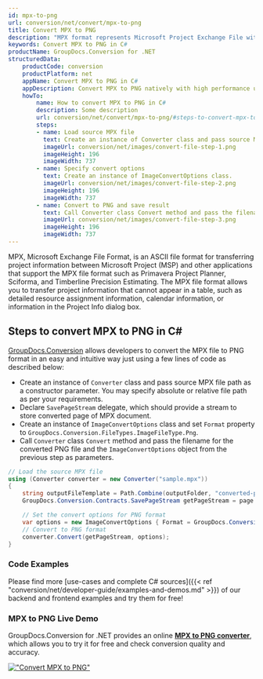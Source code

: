 ```yaml
---
id: mpx-to-png
url: conversion/net/convert/mpx-to-png
title: Convert MPX to PNG
description: "MPX format represents Microsoft Project Exchange File with .mpx extension. Learn how to convert MPX to PNG file programmatically in C# language using GroupDocs.Conversion for .NET library."
keywords: Convert MPX to PNG in C#
productName: GroupDocs.Conversion for .NET
structuredData:
    productCode: conversion
    productPlatform: net
    appName: Convert MPX to PNG in C#
    appDescription: Convert MPX to PNG natively with high performance using C# language and server side GroupDocs.Conversion for .NET APIs, without the use of any software like Microsoft or Open Office.
    howTo:
        name: How to convert MPX to PNG in C# 
        description: Some description
        url: conversion/net/convert/mpx-to-png/#steps-to-convert-mpx-to-png-in-c
        steps:
        - name: Load source MPX file 
          text: Create an instance of Converter class and pass source MPX file path as a constructor parameter. You may specify absolute or relative file path as per your requirements. 
          imageUrl: conversion/net/images/convert-file-step-1.png
          imageHeight: 196
          imageWidth: 737
        - name: Specify convert options 
          text: Create an instance of ImageConvertOptions class.
          imageUrl: conversion/net/images/convert-file-step-2.png
          imageHeight: 196
          imageWidth: 737
        - name: Convert to PNG and save result 
          text: Call Converter class Convert method and pass the filename for the converted HTML file and the ImageConvertOptions object from the previous step as parameters.
          imageUrl: conversion/net/images/convert-file-step-3.png
          imageHeight: 196
          imageWidth: 737
---
```


MPX, Microsoft Exchange File Format, is an ASCII file format for transferring project information between Microsoft Project (MSP) and other applications that support the MPX file format such as Primavera Project Planner, Sciforma, and Timberline Precision Estimating. The MPX file format allows you to transfer project information that cannot appear in a table, such as detailed resource assignment information, calendar information, or information in the Project Info dialog box.

## Steps to convert MPX to PNG in C#

[GroupDocs.Conversion](https://products.groupdocs.com/conversion/net) allows developers to convert the MPX file to PNG format in an easy and intuitive way just using a few lines of code as described below:

* Create an instance of `Converter` class and pass source MPX file path as a constructor parameter. You may specify absolute or relative file path as per your requirements. 
* Declare `SavePageStream` delegate, which should provide a stream to store converted page of MPX document.
* Create an instance of `ImageConvertOptions` class and set `Format` property to `GroupDocs.Conversion.FileTypes.ImageFileType.Png`.
* Call `Converter` class `Convert` method and pass the filename for the converted PNG file and the `ImageConvertOptions` object from the previous step as parameters.

```csharp
// Load the source MPX file
using (Converter converter = new Converter("sample.mpx"))
{
    string outputFileTemplate = Path.Combine(outputFolder, "converted-page-{0}.png");
    GroupDocs.Conversion.Contracts.SavePageStream getPageStream = page => new FileStream(string.Format(outputFileTemplate, page), FileMode.Create);

    // Set the convert options for PNG format
    var options = new ImageConvertOptions { Format = GroupDocs.Conversion.FileTypes.ImageFileType.Png };   
    // Convert to PNG format
    converter.Convert(getPageStream, options);
}
```

### Code Examples

Please find more [use-cases and complete C# sources]({{< ref "conversion/net/developer-guide/examples-and-demos.md" >}}) of our backend and frontend examples and try them for free!

### MPX to PNG Live Demo

GroupDocs.Conversion for .NET provides an online [**MPX to PNG converter**](https://products.groupdocs.app/conversion/mpx-to-png), which allows you to try it for free and check conversion quality and accuracy.

[!["Convert MPX to PNG"](conversion/net/images/convert-to-png/convert-mpx-to-png.png)](https://products.groupdocs.app/conversion/mpx-to-png)